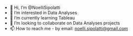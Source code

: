 - 👋 Hi, I’m @NoelliSipolatti
- 👀 I’m interested in Data Analyses
- 🌱 I’m currently learning Tableau
- 💞️ I’m looking to collaborate on Data Analyses projects
- 📫 How to reach me - by email: noelli.sipolatti@gmail.com

<!---
NoelliSipolatti/NoelliSipolatti is a ✨ special ✨ repository because its `README.md` (this file) appears on your GitHub profile.
You can click the Preview link to take a look at your changes.
--->
